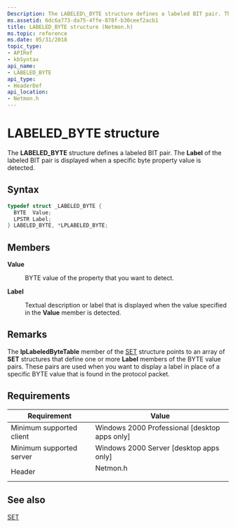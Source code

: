```yaml
---
Description: The LABELED\_BYTE structure defines a labeled BIT pair. The Label of the labeled BIT pair is displayed when a specific byte property value is detected.
ms.assetid: 6dc6a773-da75-4ffe-878f-b30ceef2acb1
title: LABELED_BYTE structure (Netmon.h)
ms.topic: reference
ms.date: 05/31/2018
topic_type: 
- APIRef
- kbSyntax
api_name: 
- LABELED_BYTE
api_type: 
- HeaderDef
api_location: 
- Netmon.h
---
```


# LABELED\_BYTE structure

The **LABELED\_BYTE** structure defines a labeled BIT pair. The **Label** of the labeled BIT pair is displayed when a specific byte property value is detected.

## Syntax


```C++
typedef struct _LABELED_BYTE {
  BYTE  Value;
  LPSTR Label;
} LABELED_BYTE, *LPLABELED_BYTE;
```



## Members

<dl> <dt>

**Value**
</dt> <dd>

BYTE value of the property that you want to detect.

</dd> <dt>

**Label**
</dt> <dd>

Textual description or label that is displayed when the value specified in the **Value** member is detected.

</dd> </dl>

## Remarks

The **lpLabeledByteTable** member of the [SET](set.md) structure points to an array of **SET** structures that define one or more **Label** members of the BYTE value pairs. These pairs are used when you want to display a label in place of a specific BYTE value that is found in the protocol packet.

## Requirements



| Requirement | Value |
|-------------------------------------|-------------------------------------------------------------------------------------|
| Minimum supported client<br/> | Windows 2000 Professional \[desktop apps only\]<br/>                          |
| Minimum supported server<br/> | Windows 2000 Server \[desktop apps only\]<br/>                                |
| Header<br/>                   | <dl> <dt>Netmon.h</dt> </dl> |



## See also

<dl> <dt>

[SET](set.md)
</dt> </dl>

 

 




